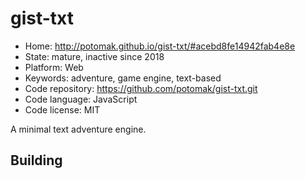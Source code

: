 # gist-txt

- Home: http://potomak.github.io/gist-txt/#acebd8fe14942fab4e8e
- State: mature, inactive since 2018
- Platform: Web
- Keywords: adventure, game engine, text-based
- Code repository: https://github.com/potomak/gist-txt.git
- Code language: JavaScript
- Code license: MIT

A minimal text adventure engine.

## Building
